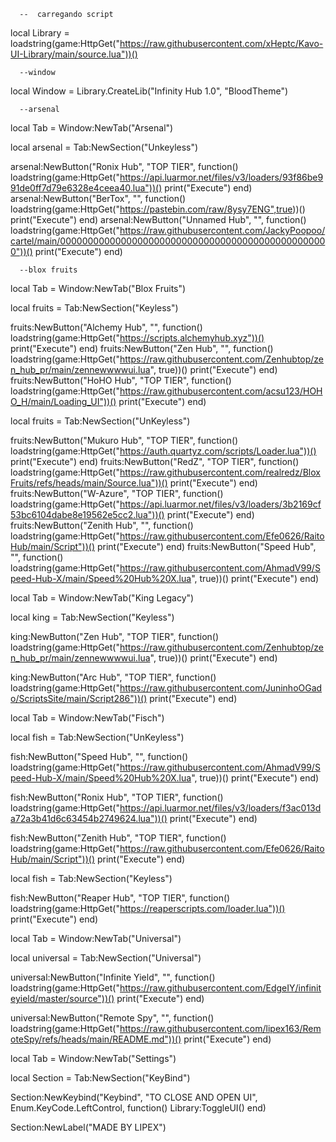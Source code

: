       --  carregando script

local Library = loadstring(game:HttpGet("https://raw.githubusercontent.com/xHeptc/Kavo-UI-Library/main/source.lua"))()

      --window

local Window = Library.CreateLib("Infinity Hub 1.0", "BloodTheme")

      --arsenal
local Tab = Window:NewTab("Arsenal")

local arsenal = Tab:NewSection("Unkeyless")

arsenal:NewButton("Ronix Hub", "TOP TIER", function() loadstring(game:HttpGet("https://api.luarmor.net/files/v3/loaders/93f86be991de0ff7d79e6328e4ceea40.lua"))()
    print("Execute")
end)
arsenal:NewButton("BerTox", "", function() loadstring(game:HttpGet("https://pastebin.com/raw/8ysy7ENG",true))()
    print("Execute")
end)
arsenal:NewButton("Unnamed Hub", "", function() loadstring(game:HttpGet("https://raw.githubusercontent.com/JackyPoopoo/cartel/main/0000000000000000000000000000000000000000000000000"))()
    print("Execute")
end)

      --blox fruits

local Tab = Window:NewTab("Blox Fruits")

local fruits = Tab:NewSection("Keyless")

fruits:NewButton("Alchemy Hub", "", function() loadstring(game:HttpGet("https://scripts.alchemyhub.xyz"))()
    print("Execute")
end)
fruits:NewButton("Zen Hub", "", function() loadstring(game:HttpGet("https://raw.githubusercontent.com/Zenhubtop/zen_hub_pr/main/zennewwwwui.lua", true))()
    print("Execute")
end)
fruits:NewButton("HoHO Hub", "TOP TIER", function() loadstring(game:HttpGet("https://raw.githubusercontent.com/acsu123/HOHO_H/main/Loading_UI"))()
    print("Execute")
end)

local fruits = Tab:NewSection("UnKeyless")

fruits:NewButton("Mukuro Hub", "TOP TIER", function() loadstring(game:HttpGet("https://auth.quartyz.com/scripts/Loader.lua"))()
    print("Execute")
end)
fruits:NewButton("RedZ", "TOP TIER", function() loadstring(game:HttpGet("https://raw.githubusercontent.com/realredz/BloxFruits/refs/heads/main/Source.lua"))()
    print("Execute")
end)
fruits:NewButton("W-Azure", "TOP TIER", function() loadstring(game:HttpGet("https://api.luarmor.net/files/v3/loaders/3b2169cf53bc6104dabe8e19562e5cc2.lua"))()
    print("Execute")
end)
fruits:NewButton("Zenith Hub", "", function() loadstring(game:HttpGet("https://raw.githubusercontent.com/Efe0626/RaitoHub/main/Script"))()
    print("Execute")
end)
fruits:NewButton("Speed Hub", "", function() loadstring(game:HttpGet("https://raw.githubusercontent.com/AhmadV99/Speed-Hub-X/main/Speed%20Hub%20X.lua", true))()
    print("Execute")
end)

local Tab = Window:NewTab("King Legacy")

local king = Tab:NewSection("Keyless")

king:NewButton("Zen Hub", "TOP TIER", function() loadstring(game:HttpGet("https://raw.githubusercontent.com/Zenhubtop/zen_hub_pr/main/zennewwwwui.lua", true))()
    print("Execute")
end)

king:NewButton("Arc Hub", "TOP TIER", function() loadstring(game:HttpGet("https://raw.githubusercontent.com/JuninhoOGado/ScriptsSite/main/Script286"))()
    print("Execute")
end)

local Tab = Window:NewTab("Fisch")

local fish = Tab:NewSection("UnKeyless")

fish:NewButton("Speed Hub", "", function() loadstring(game:HttpGet("https://raw.githubusercontent.com/AhmadV99/Speed-Hub-X/main/Speed%20Hub%20X.lua", true))()
    print("Execute")
end)

fish:NewButton("Ronix Hub", "TOP TIER", function() loadstring(game:HttpGet("https://api.luarmor.net/files/v3/loaders/f3ac013da72a3b41d6c63454b2749624.lua"))()
    print("Execute")
end)

fish:NewButton("Zenith Hub", "TOP TIER", function() loadstring(game:HttpGet("https://raw.githubusercontent.com/Efe0626/RaitoHub/main/Script"))()
    print("Execute")
end)

local fish = Tab:NewSection("Keyless")

fish:NewButton("Reaper Hub", "TOP TIER", function() loadstring(game:HttpGet("https://reaperscripts.com/loader.lua"))()
    print("Execute")
end)

local Tab = Window:NewTab("Universal")

local universal = Tab:NewSection("Universal")

universal:NewButton("Infinite Yield", "", function() loadstring(game:HttpGet("https://raw.githubusercontent.com/EdgeIY/infiniteyield/master/source"))()
    print("Execute")
end)

universal:NewButton("Remote Spy", "", function() loadstring(game:HttpGet("https://raw.githubusercontent.com/lipex163/RemoteSpy/refs/heads/main/README.md"))()
    print("Execute")
end)

local Tab = Window:NewTab("Settings")

local Section = Tab:NewSection("KeyBind")

Section:NewKeybind("Keybind", "TO CLOSE AND OPEN UI", Enum.KeyCode.LeftControl, function()
	Library:ToggleUI()
end)

Section:NewLabel("MADE BY LIPEX")
